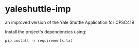 # yaleshuttle-imp
an improved version of the Yale Shuttle Application for CPSC419

Install the project's dependencies using:
```
pip install -r requirements.txt
```
